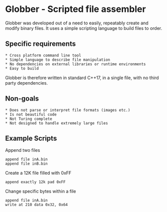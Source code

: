 # Globber - Scripted file assembler

Globber was developed out of a need to easily, repeatably create and modify binary files. It uses a simple
scripting language to build files to order.

## Specific requirements
    * Cross platform command line tool
    * Simple language to describe file manipulation
    * No dependencies on external libraries or runtime environments
    * Easy to build

Globber is therefore written in standard C++17, in a single file, with no third party dependencies.

## Non-goals
    * Does not parse or interpret file formats (images etc.)
    * Is not beautiful code
    * Not Turing complete
    * Not designed to handle extremely large files

## Example Scripts

Append two files

```
append file inA.bin
append file inB.bin
```

Create a 12K file filled with 0xFF

```
append exactly 12k pad 0xFF
```

Change specific bytes within a file

```
append file inA.bin
write at 210 data 0x32, 0x64
```